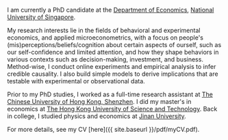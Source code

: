 I am currently a PhD candidate at the [Department of Economics](https://fass.nus.edu.sg/ecs/), [National University of Singapore](https://www.nus.edu.sg/).

My research interests lie in the fields of behavioral and experimental economics, and applied microeconometrics, with a focus on people's (mis)perceptions/beliefs/cognition about certain aspects of ourself, such as our self-confidence and limited attention, and how they shape behaviors in various contexts such as decision-making, investment, and business.
Method-wise, I conduct online experiments and empirical analysis to infer credible causality.
I also build simple models to derive implications that are testable with experimental or observational data.

Prior to my PhD studies, I worked as a full-time research assistant at [The Chinese University of Hong Kong, Shenzhen](http://www.cuhk.edu.cn/en).
I did my master's in economics at [The Hong Kong University of Science and Technology](https://www.ust.hk/).
Back in college, I studied physics and economics at [Jinan University](https://www.jnu.edu.cn/).

For more details, see my CV [here]({{ site.baseurl }}/pdf/myCV.pdf).